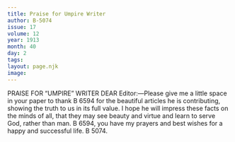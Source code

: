 ```yaml
---
title: Praise for Umpire Writer
author: B-5074
issue: 17
volume: 12
year: 1913
month: 40
day: 2
tags:
layout: page.njk
image:
---
```

PRAISE FOR “UMPIRE” WRITER    DEAR Editor:—Please give me a little space in your paper to thank B 6594 for the beautiful articles he is contributing, showing the truth to us in its full value. I hope he will impress these facts on the minds of all, that they may see beauty and virtue and learn to serve God, rather than man. B 6594, you have my prayers and best wishes for a happy and successful life. B 5074. 





